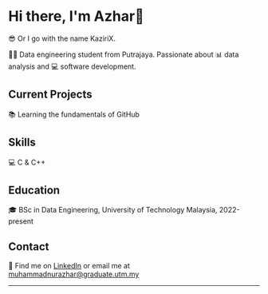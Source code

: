 # Hi there, I'm Azhar👋

😎 Or I go with the name KaziriX.

👩‍🎓 Data engineering student from Putrajaya. Passionate about 📊 data analysis and 💻 software development.

## Current Projects

📚 Learning the fundamentals of GitHub

## Skills

💻 C & C++

## Education

🎓 BSc in Data Engineering, University of Technology Malaysia, 2022-present

## Contact

📧 Find me on [LinkedIn](https://www.linkedin.com/in/muhammad-nur-azhar-499b11256/) or email me at muhammadnurazhar@graduate.utm.my

---

<!--
**mnazhar13/mnazhar13** is a ✨ _special_ ✨ repository because its `README.md` (this file) appears on your GitHub profile.

Here are some ideas to get you started:

- 🔭 I’m currently working on ...
- 🌱 I’m currently learning ...
- 👯 I’m looking to collaborate on ...
- 🤔 I’m looking for help with ...
- 💬 Ask me about ...
- 📫 How to reach me: ...
- 😄 Pronouns: ...
- ⚡ Fun fact: ...
-->
